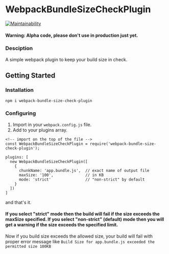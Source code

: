 # WebpackBundleSizeCheckPlugin
[![Maintainability](https://api.codeclimate.com/v1/badges/1b0297a74747442acabc/maintainability)](https://codeclimate.com/github/HarshwardhanSingh/webpack-bundle-size-check-plugin/maintainability)

#### Warning: Alpha code, please don't use in production just yet.
### Desciption
A simple webpack plugin to keep your build size in check.

## Getting Started

### Installation
`npm i webpack-bundle-size-check-plugin`

### Configuring
1. Import in your `webpack.config.js` file.
2. Add to your plugins array.
```
<!-- import on the top of the file -->
const WebpackBundleSizeCheckPlugin = require('webpack-bundle-size-check-plugin');

plugins: [
  new WebpackBundleSizeCheckPlugin([
    {
      chunkName: 'app.bundle.js',  // exact name of output file
      maxSize: '100',              // in KB
      mode: 'strict'               // "non-strict" by default
    }
  ])
]
```
and that's it.

#### If you select "strict" mode then the build will fail if the size exceeds the maxSize specified. If you select "non-strict" (default) mode then you will get a warning if the size exceeds the specified limit.

Now if you build size exceeds the allowed size, your build will fail with proper error message like `Build Size for app.bundle.js exceeded the permitted size 100KB`